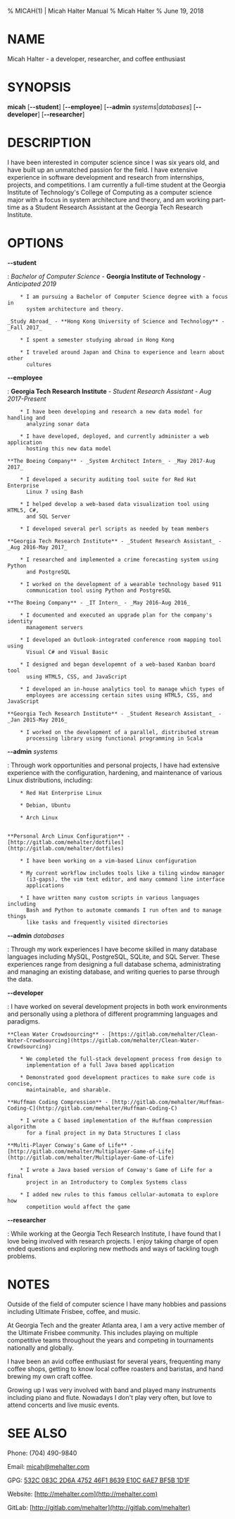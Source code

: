 % MICAH(1) | Micah Halter Manual
% Micah Halter
% June 19, 2018

# NAME

Micah Halter - a developer, researcher, and coffee enthusiast

# SYNOPSIS

**micah** \[**--student**\] \[**--employee**\] \[**--admin** _systems_|_databases_\] \[**--developer**\] \[**--researcher**\]

# DESCRIPTION

I have been interested in computer science since I was six years old, and have
built up an unmatched passion for the field. I have extensive experience in
software development and research from internships, projects, and competitions.
I am currently a full-time student at the Georgia Institute of Technology's
College of Computing as a computer science major with a focus in system
architecture and theory, and am working part-time as a Student Research
Assistant at the Georgia Tech Research Institute.

# OPTIONS

**--student**

:   _Bachelor of Computer Science_ - **Georgia Institute of Technology** - _Anticipated 2019_

        * I am pursuing a Bachelor of Computer Science degree with a focus in
          system architecture and theory.

    _Study Abroad_ - **Hong Kong University of Science and Technology** - _Fall 2017_

        * I spent a semester studying abroad in Hong Kong

        * I traveled around Japan and China to experience and learn about other
          cultures

**--employee**

:   **Georgia Tech Research Institute** - _Student Research Assistant_ - _Aug 2017-Present_

        * I have been developing and research a new data model for handling and
          analyzing sonar data

        * I have developed, deployed, and currently administer a web application
          hosting this new data model

    **The Boeing Company** - _System Architect Intern_ - _May 2017-Aug 2017_

        * I developed a security auditing tool suite for Red Hat Enterprise
          Linux 7 using Bash

        * I helped develop a web-based data visualization tool using HTML5, C#,
          and SQL Server

        * I developed several perl scripts as needed by team members

    **Georgia Tech Research Institute** - _Student Research Assistant_ - _Aug 2016-May 2017_

        * I researched and implemented a crime forecasting system using Python
          and PostgreSQL

        * I worked on the development of a wearable technology based 911
          communication tool using Python and PostgreSQL

    **The Boeing Company** - _IT Intern_ - _May 2016-Aug 2016_

        * I documented and executed an upgrade plan for the company's identity
          management servers

        * I developed an Outlook-integrated conference room mapping tool using
          Visual C# and Visual Basic

        * I designed and began developemnt of a web-based Kanban board tool
          using HTML5, CSS, and JavaScript

        * I developed an in-house analytics tool to manage which types of
          employees are accessing certain sites using HTML5, CSS, and JavaScript

    **Georgia Tech Research Institute** - _Student Research Assistant_ - _Jan 2015-May 2016_

        * I worked on the development of a parallel, distributed stream
          processing library using functional programming in Scala

**--admin** _systems_

:   Through work opportunities and personal projects, I have had extensive
	experience with the configuration, hardening, and maintenance of various
    Linux distributions, including:

        * Red Hat Enterprise Linux

        * Debian, Ubuntu

        * Arch Linux


    **Personal Arch Linux Configuration** - [http://gitlab.com/mehalter/dotfiles](http://gitlab.com/mehalter/dotfiles)

        * I have been working on a vim-based Linux configuration

        * My current workflow includes tools like a tiling window manager
          (i3-gaps), the vim text editor, and many command line interface
          applications

        * I have written many custom scripts in various languages including
          Bash and Python to automate commands I run often and to manage things
          like tasks and frequently visited directories

**--admin** _databases_

:   Through my work experiences I have become skilled in many database languages
    including MySQL, PostgreSQL, SQLite, and SQL Server. These experiences range
    from designing a full database schema, administrating and managing an
    existing database, and writing queries to parse through the data.

**--developer**

:   I have worked on several development projects in both work environments and
    personally using a plethora of different programming languages and paradigms.

    **Clean Water Crowdsourcing** - [https://gitlab.com/mehalter/Clean-Water-Crowdsourcing](https://gitlab.com/mehalter/Clean-Water-Crowdsourcing)

        * We completed the full-stack development process from design to
          implementation of a full Java based application

        * Demonstrated good development practices to make sure code is concise,
          maintainable, and sharable.

    **Huffman Coding Compression** - [http://gitlab.com/mehalter/Huffman-Coding-C](http://gitlab.com/mehalter/Huffman-Coding-C)

        * I wrote a C based implementation of the Huffman compression algorithm
          for a final project in my Data Structures I class

    **Multi-Player Conway's Game of Life** - [http://gitlab.com/mehalter/Multiplayer-Game-of-Life](http://gitlab.com/mehalter/Multiplayer-Game-of-Life)

        * I wrote a Java based version of Conway's Game of Life for a final
          project in an Introductory to Complex Systems class

        * I added new rules to this famous cellular-automata to explore how
          competition would affect the game

**--researcher**

:   While working at the Georgia Tech Research Institute, I have found that I
    love being involved with research projects. I enjoy taking charge of open
    ended questions and exploring new methods and ways of tackling tough
    problems.

# NOTES

Outside of the field of computer science I have many hobbies and passions
including Ultimate Frisbee, coffee, and music.

At Georgia Tech and the greater Atlanta area, I am a very active member of the
Ultimate Frisbee community. This includes playing on multiple competitive teams
throughout the years and competing in tournaments nationally and globally.

I have been an avid coffee enthusiast for several years, frequenting many coffee
shops, getting to know local coffee roasters and baristas, and hand brewing my
own craft coffee.

Growing up I was very involved with band and played many instruments including
piano and flute. Nowadays I don't play very often, but love to attend concerts
and live music events.

# SEE ALSO

Phone: (704) 490-9840

Email: [micah@mehalter.com](mailto:micah@mehalter.com)

GPG: [532C 083C 2D6A 4752 46F1 8639 E10C 6AE7 BF5B 1D1F](http://pool.sks-keyservers.net/pks/lookup?search=0xbf5b1d1f&fingerprint=on&op=index)

Website: [http://mehalter.com](http://mehalter.com)

GitLab: [http://gitlab.com/mehalter](http://gitlab.com/mehalter)

